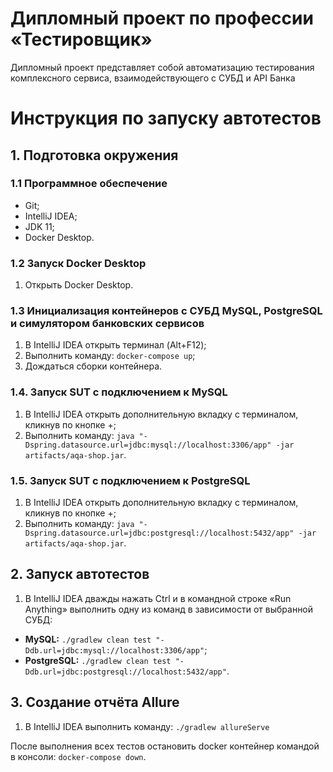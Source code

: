 # Дипломный проект по профессии «Тестировщик»

Дипломный проект представляет собой автоматизацию тестирования комплексного сервиса, взаимодействующего с СУБД и API Банка

# Инструкция по запуску автотестов
## 1. Подготовка окружения

### 1.1 Программное обеспечение
- Git;
- IntelliJ IDEA;
- JDK 11;
- Docker Desktop.

### 1.2 Запуск Docker Desktop
1. Открыть Docker Desktop.

### 1.3 Инициализация контейнеров с СУБД MySQL, PostgreSQL и симулятором банковских сервисов
1. В IntelliJ IDEA открыть терминал (Alt+F12);
2. Выполнить команду: `docker-compose up`;
3. Дождаться сборки контейнера.

### 1.4. Запуск SUT с подключением к MySQL
1. В IntelliJ IDEA открыть дополнительную вкладку с терминалом, кликнув по кнопке +;
2. Выполнить команду: `java "-Dspring.datasource.url=jdbc:mysql://localhost:3306/app" -jar artifacts/aqa-shop.jar`.

### 1.5. Запуск SUT с подключением к PostgreSQL
1. В IntelliJ IDEA открыть дополнительную вкладку с терминалом, кликнув по кнопке +;
2. Выполнить команду: `java "-Dspring.datasource.url=jdbc:postgresql://localhost:5432/app" -jar artifacts/aqa-shop.jar`.

## 2. Запуск автотестов
1. В IntelliJ IDEA дважды нажать Ctrl и в командной строке «Run Anything» выполнить одну из команд в зависимости от выбранной СУБД:
- **MySQL:** `./gradlew clean test "-Ddb.url=jdbc:mysql://localhost:3306/app"`;
- **PostgreSQL:** `./gradlew clean test "-Ddb.url=jdbc:postgresql://localhost:5432/app"`.

## 3. Создание отчёта Allure
1. В IntelliJ IDEA  выполнить команду:
   `./gradlew allureServe`

После выполнения всех тестов остановить docker контейнер командой в консоли: `docker-compose down`.